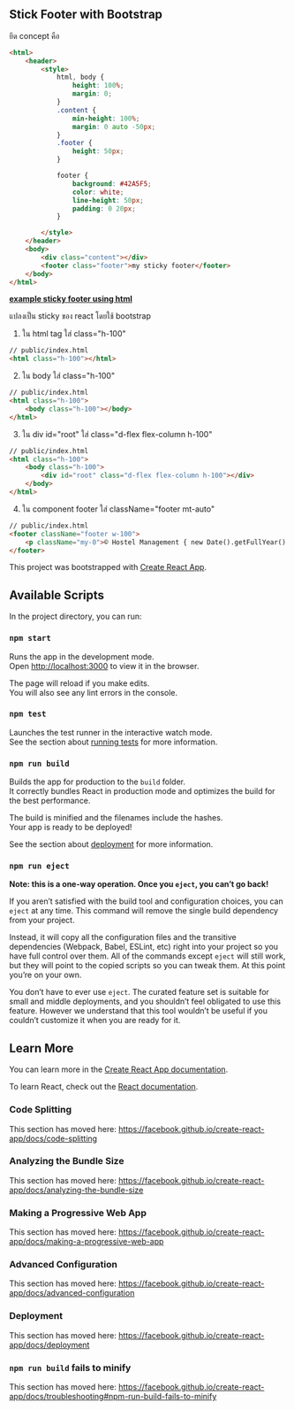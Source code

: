 ## Stick Footer with Bootstrap

ยึด concept คือ
```html
<html>
    <header>
        <style>
            html, body {
                height: 100%;
                margin: 0;
            }
            .content {
                min-height: 100%;
                margin: 0 auto -50px;
            }
            .footer {
                height: 50px;
            }

            footer {
                background: #42A5F5;
                color: white;
                line-height: 50px;
                padding: 0 20px;
            }

        </style>
    </header>
    <body>
        <div class="content"></div>
        <footer class="footer">my sticky footer</footer>
    </body>
</html>
```
[**example sticky footer using html**](https://codepen.io/jidapa-pattanang/pen/JjPvxyW)

แปลงเป็น sticky ของ react โดยใช้ bootstrap
1. ใน html tag ใส่ class="h-100"

```html
// public/index.html
<html class="h-100"></html>
```

2. ใน body ใส่ class="h-100"
```html
// public/index.html
<html class="h-100">
    <body class="h-100"></body>
</html>
```

3. ใน div id="root" ใส่ class="d-flex flex-column h-100"
```html
// public/index.html
<html class="h-100">
    <body class="h-100">
        <div id="root" class="d-flex flex-column h-100"></div>
    </body>
</html>
```
4. ใน component footer ใส่ className="footer mt-auto"
```html
// public/index.html
<footer className="footer w-100">
    <p className="my-0">© Hostel Management { new Date().getFullYear() }</p>
</footer>
```



This project was bootstrapped with [Create React App](https://github.com/facebook/create-react-app).

## Available Scripts

In the project directory, you can run:

### `npm start`

Runs the app in the development mode.<br>
Open [http://localhost:3000](http://localhost:3000) to view it in the browser.

The page will reload if you make edits.<br>
You will also see any lint errors in the console.

### `npm test`

Launches the test runner in the interactive watch mode.<br>
See the section about [running tests](https://facebook.github.io/create-react-app/docs/running-tests) for more information.

### `npm run build`

Builds the app for production to the `build` folder.<br>
It correctly bundles React in production mode and optimizes the build for the best performance.

The build is minified and the filenames include the hashes.<br>
Your app is ready to be deployed!

See the section about [deployment](https://facebook.github.io/create-react-app/docs/deployment) for more information.

### `npm run eject`

**Note: this is a one-way operation. Once you `eject`, you can’t go back!**

If you aren’t satisfied with the build tool and configuration choices, you can `eject` at any time. This command will remove the single build dependency from your project.

Instead, it will copy all the configuration files and the transitive dependencies (Webpack, Babel, ESLint, etc) right into your project so you have full control over them. All of the commands except `eject` will still work, but they will point to the copied scripts so you can tweak them. At this point you’re on your own.

You don’t have to ever use `eject`. The curated feature set is suitable for small and middle deployments, and you shouldn’t feel obligated to use this feature. However we understand that this tool wouldn’t be useful if you couldn’t customize it when you are ready for it.

## Learn More

You can learn more in the [Create React App documentation](https://facebook.github.io/create-react-app/docs/getting-started).

To learn React, check out the [React documentation](https://reactjs.org/).

### Code Splitting

This section has moved here: https://facebook.github.io/create-react-app/docs/code-splitting

### Analyzing the Bundle Size

This section has moved here: https://facebook.github.io/create-react-app/docs/analyzing-the-bundle-size

### Making a Progressive Web App

This section has moved here: https://facebook.github.io/create-react-app/docs/making-a-progressive-web-app

### Advanced Configuration

This section has moved here: https://facebook.github.io/create-react-app/docs/advanced-configuration

### Deployment

This section has moved here: https://facebook.github.io/create-react-app/docs/deployment

### `npm run build` fails to minify

This section has moved here: https://facebook.github.io/create-react-app/docs/troubleshooting#npm-run-build-fails-to-minify

